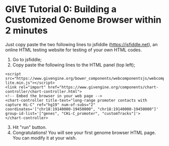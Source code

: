 # GIVE Tutorial 0: Building a Customized Genome Browser within 2 minutes

Just copy paste the two following lines to jsfiddle (https://jsfiddle.net), an online HTML testing website for testing of your own HTML codes.
1) Go to  jsfiddle;
2) Copy paste the following lines to the HTML panel (top left);
```
<script src="https://www.givengine.org/bower_components/webcomponentsjs/webcomponents-lite.min.js"></script> 
<link rel="import" href="https://www.givengine.org/components/chart-controller/chart-controller.html">
<!-- Embed the browser in your web page -->
<chart-controller title-text="long-range promoter contacts with capture Hi-C" ref="hg19" num-of-subs="2" coordinates='["chr18:19140000-19450000", "chr18:19140000-19450000"]' group-id-list='["genes", "CHi-C_promoter", "customTracks"]'>
</chart-controller>
```
3) Hit "run" button.
4) Congratulations! You will see your first genome browser HTML page. You can modify it at your wish.
